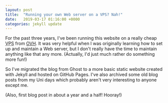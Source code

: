 ```yaml
---
layout: post
title:  "Running your own Web server on a VPS? Nah!"
date:   2019-03-17 01:16:00 +0000
categories: jekyll update
---
```


For the past three years, I've been running this website on a really cheap
<abbr title="Virtual Private Server">VPS</abbr> from [OVH](https://ovh.co.uk/).
It was very helpful when I was originally learning how to set up and maintain
a Web server, but I don't really have the time to maintain anything like that
any more. (Actually, I'd just much rather do something more fun!)

So I've migrated the blog from Ghost to a more basic static website created
with Jekyll and hosted on GitHub Pages. I've also archived some old blog posts
from my Uni days which probably aren't very interesting to anyone except me.

(Also, first blog post in about a year and a half! Hooray!)
